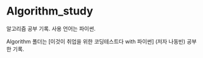 # Algorithm_study

알고리즘 공부 기록. 사용 언어는 파이썬.

Algorithm 폴더는 [이것이 취업을 위한 코딩테스트다 with 파이썬] (저자 나동빈) 공부한 기록.
